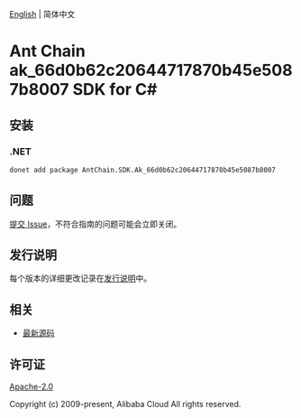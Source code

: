 [English](README.md) | 简体中文

# Ant Chain ak_66d0b62c20644717870b45e5087b8007 SDK for C#

## 安装

### .NET

```bash
donet add package AntChain.SDK.Ak_66d0b62c20644717870b45e5087b8007
```

## 问题

[提交 Issue](https://github.com/alipay/antchain-openapi-prod-sdk/issues/new)，不符合指南的问题可能会立即关闭。

## 发行说明

每个版本的详细更改记录在[发行说明](./ChangeLog.txt)中。

## 相关

* [最新源码](https://github.com/antchain-openapi-prod-sdk)

## 许可证

[Apache-2.0](http://www.apache.org/licenses/LICENSE-2.0)

Copyright (c) 2009-present, Alibaba Cloud All rights reserved.

